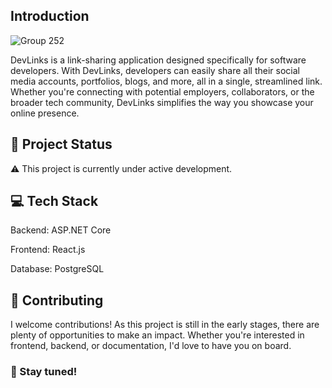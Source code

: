 ## Introduction

![Group 252](https://github.com/user-attachments/assets/62a65c46-893a-4b95-ad22-e24a8361c090)

DevLinks is a link-sharing application designed specifically for software developers. With DevLinks, developers can easily share all their social media accounts, portfolios, blogs, and more, all in a single, streamlined link. Whether you're connecting with potential employers, collaborators, or the broader tech community, DevLinks simplifies the way you showcase your online presence.

## 🚧 Project Status

⚠️ This project is currently under active development.


## 💻 Tech Stack

Backend: ASP.NET Core

Frontend: React.js

Database: PostgreSQL 

## 👥 Contributing

I welcome contributions! As this project is still in the early stages, there are plenty of opportunities to make an impact. Whether you're interested in frontend, backend, or documentation,
I'd love to have you on board.

### 📢 Stay tuned!

